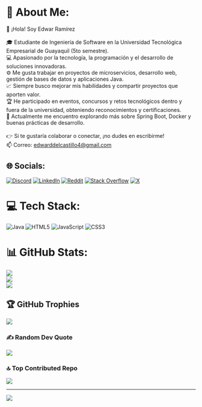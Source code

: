 # 💫 About Me:
👋 ¡Hola! Soy Edwar Ramírez<br><br>🎓 Estudiante de Ingeniería de Software en la Universidad Tecnológica Empresarial de Guayaquil (5to semestre).<br>💻 Apasionado por la tecnología, la programación y el desarrollo de soluciones innovadoras.<br>⚙️ Me gusta trabajar en proyectos de microservicios, desarrollo web, gestión de bases de datos y aplicaciones Java.<br>📈 Siempre busco mejorar mis habilidades y compartir proyectos que aporten valor.<br>🏆 He participado en eventos, concursos y retos tecnológicos dentro y fuera de la universidad, obteniendo reconocimientos y certificaciones.<br>🔎 Actualmente me encuentro explorando más sobre Spring Boot, Docker y buenas prácticas de desarrollo.<br><br>👉 Si te gustaría colaborar o conectar, ¡no dudes en escribirme!<br>📫 Correo: edwarddelcastillo4@gmail.com


## 🌐 Socials:
[![Discord](https://img.shields.io/badge/Discord-%237289DA.svg?logo=discord&logoColor=white)](https://discord.gg/serpico666) [![LinkedIn](https://img.shields.io/badge/LinkedIn-%230077B5.svg?logo=linkedin&logoColor=white)](https://linkedin.com/in/https://www.linkedin.com/in/edwar-ram%C3%ADrez-11b995270/) [![Reddit](https://img.shields.io/badge/Reddit-%23FF4500.svg?logo=Reddit&logoColor=white)](https://reddit.com/user/https://www.reddit.com/user/Serpico666/upvoted/) [![Stack Overflow](https://img.shields.io/badge/-Stackoverflow-FE7A16?logo=stack-overflow&logoColor=white)](https://stackoverflow.com/users/https://es.stackoverflow.com/users/447500/mc-lovin) [![X](https://img.shields.io/badge/X-black.svg?logo=X&logoColor=white)](https://x.com/https://x.com/666_serpico/likes) 

# 💻 Tech Stack:
![Java](https://img.shields.io/badge/java-%23ED8B00.svg?style=for-the-badge&logo=openjdk&logoColor=white) ![HTML5](https://img.shields.io/badge/html5-%23E34F26.svg?style=for-the-badge&logo=html5&logoColor=white) ![JavaScript](https://img.shields.io/badge/javascript-%23323330.svg?style=for-the-badge&logo=javascript&logoColor=%23F7DF1E) ![CSS3](https://img.shields.io/badge/css3-%231572B6.svg?style=for-the-badge&logo=css3&logoColor=white)
# 📊 GitHub Stats:
![](https://github-readme-stats.vercel.app/api?username=24kgolden&theme=dark&hide_border=false&include_all_commits=true&count_private=true)<br/>
![](https://nirzak-streak-stats.vercel.app/?user=24kgolden&theme=dark&hide_border=false)<br/>
![](https://github-readme-stats.vercel.app/api/top-langs/?username=24kgolden&theme=dark&hide_border=false&include_all_commits=true&count_private=true&layout=compact)

## 🏆 GitHub Trophies
![](https://github-profile-trophy.vercel.app/?username=24kgolden&theme=aura_dark&no-frame=false&no-bg=false&margin-w=4)

### ✍️ Random Dev Quote
![](https://quotes-github-readme.vercel.app/api?type=horizontal&theme=dark)

### 🔝 Top Contributed Repo
![](https://github-contributor-stats.vercel.app/api?username=24kgolden&limit=5&theme=dark&combine_all_yearly_contributions=true)

---
[![](https://visitcount.itsvg.in/api?id=24kgolden&icon=0&color=0)](https://visitcount.itsvg.in)

<!-- Proudly created with GPRM ( https://gprm.itsvg.in ) -->
